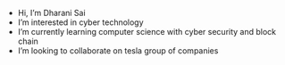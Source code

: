 -  Hi, I’m Dharani Sai
-  I’m interested in cyber technology
-  I’m currently learning computer science with cyber security and block chain
-  I’m looking to collaborate on tesla group of companies

<!---
dharanisai-2209/dharanisai-2209 is a ✨ special ✨ repository because its `README.md` (this file) appears on your GitHub profile.
You can click the Preview link to take a look at your changes.
--->
